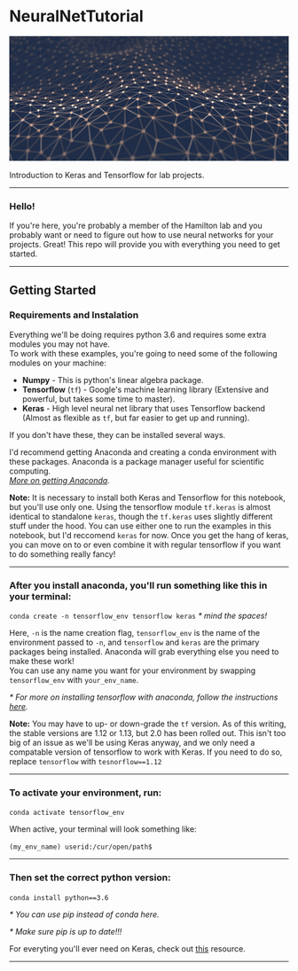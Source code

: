 # NeuralNetTutorial

![web net](web.jpeg)

Introduction to Keras and Tensorflow for lab projects.
*****
### Hello! 

If you're here, you're probably a member of the Hamilton lab and you probably want or need to figure out how to use neural networks for your projects. Great! This repo will provide you with everything you need to get started. 

*****

## Getting Started 
### Requirements and Instalation 

Everything we'll be doing requires python 3.6 and requires some extra modules you may not have.  
To work with these examples, you're going to need some of the following modules on your machine:

* __Numpy__ - This is python's linear algebra package.
* __Tensorflow__ (`tf`) - Google's machine learning library (Extensive and powerful, but takes some time to master).
* __Keras__ - High level neural net library that uses Tensorflow backend (Almost as flexible as `tf`, but far easier to get up and running).

If you don't have these, they can be installed several ways.

I'd recommend getting Anaconda and creating a conda environment with these packages. Anaconda is a package manager useful for scientific computing.  
_[More on getting Anaconda](https://www.anaconda.com/distribution/)._

**Note:** It is necessary to install both Keras and Tensorflow for this notebook, but you'll use only one. Using the tensorflow module `tf.keras`  is almost identical to standalone `keras`, though the `tf.keras` uses slightly different stuff under the hood. You can use either one to run the examples in this notebook, but I'd reccomend `keras` for now.  Once you get the hang of keras, you can move on to or even combine it with regular tensorflow if you want to do something really fancy! 
*****
### After you install anaconda, you'll run something like this in your terminal:  
`conda create -n tensorflow_env tensorflow keras`   _* mind the spaces!_   
   
Here, `-n` is the name creation flag, `tensorflow_env` is the name of the environment passed to `-n`, and `tensorflow` and `keras` are the primary packages being installed. Anaconda will grab everything else you need to make these work!  
You can use any name you want for your environment by swapping `tensorflow_env` with `your_env_name`.

_* For more on installing tensorflow with anaconda, follow the instructions [here](https://www.anaconda.com/tensorflow-in-anaconda/)._ 

__Note:__ You may have to up- or down-grade the `tf` version. As of this writing, the stable versions are 1.12 or 1.13, but 2.0 has been rolled out. This isn't too big of an issue as we'll be using Keras anyway, and we only need a compatable version of tensorflow to work with Keras.  If you need to do so, replace `tensorflow` with `tesnorflow==1.12`  
*****
### To activate your environment, run:  
`conda activate tensorflow_env`
  
When active, your terminal will look something like:  
    
`(my_env_name) userid:/cur/open/path$` 
*****
### Then set the correct python version:  

`conda install python==3.6`  

_* You can use pip instead of conda here._
    
_* Make sure pip is up to date!!!_

For everyting you'll ever need on Keras, check out [this](https://keras.io/) resource.

*****
